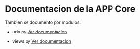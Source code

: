 # Documentacion de la APP Core

Tambien se documento por modulos:

- urls.py [Ver documentacion ](https://htmlpreview.github.io/?https://github.com/Joafp/cms-is2-eq03/blob/main/Documentacion/Core/core.urls.html)

- views.py [Ver documentacion ](https://htmlpreview.github.io/?https://github.com/Joafp/cms-is2-eq03/blob/main/Documentacion/Core/core.views.html)
